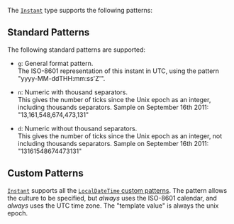 The [`Instant`](../api/NodaTime.Instant.yml) type supports the following patterns:

Standard Patterns
-----------------

The following standard patterns are supported:

- `g`: General format pattern.  
  The ISO-8601 representation of this instant in UTC, using the
  pattern "yyyy-MM-ddTHH:mm:ss'Z'".
  
- `n`: Numeric with thousand separators.  
  This gives the number of ticks since the Unix epoch as an integer,
  including thousands separators. Sample on September 16th 2011:
  "13,161,548,674,473,131"
  
- `d`: Numeric without thousand separators.  
  This gives the number of ticks since the Unix epoch as an integer,
  not including thousands separators. Sample on September 16th 2011:
  "13161548674473131"

Custom Patterns
---------------

[`Instant`](../api/NodaTime.Instant.yml) supports all the [`LocalDateTime` custom patterns](localdatetime-patterns.md).
The pattern allows the culture to be specified, but *always* uses the ISO-8601 calendar, and *always* uses the UTC
time zone. The "template value" is always the unix epoch.
